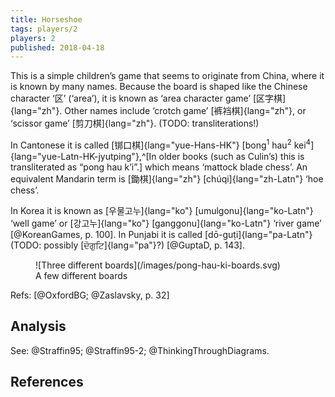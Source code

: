 ```yaml
---
title: Horseshoe
tags: players/2
players: 2
published: 2018-04-18
---
```


This is a simple children’s game that seems to originate from China, where it is
known by many names. Because the board is shaped like the Chinese character ‘区’
(‘area’), it is known as ‘area character game’ [区字棋]{lang="zh"}. Other names
include ‘crotch game’ [裤裆棋]{lang="zh"}, or ‘scissor game’
[剪刀棋]{lang="zh"}. (TODO: transliterations!)

In Cantonese it is called [䦁口棋]{lang="yue-Hans-HK"} [bong<sup>1</sup>
hau<sup>2</sup> kei<sup>4</sup>]{lang="yue-Latn-HK-jyutping"},^[In older books
(such as Culin’s) this is transliterated as “pong hau k’i”.] which means
‘mattock blade chess’. An equivalent Mandarin term is [鋤棋]{lang="zh"}
[chúqi]{lang="zh-Latn"} ‘hoe chess’.

In Korea it is known as [우물고누]{lang="ko"} [umulgonu]{lang="ko-Latn"} ‘well
game’ or [강고누]{lang="ko"} [ganggonu]{lang="ko-Latn"} ‘river game’
[@KoreanGames, p. 100]. In Punjabi it is called [dō-guṭi]{lang="pa-Latn"} (TODO:
possibly [ਦੋਗੁਟਿ]{lang="pa"}?) [@GuptaD, p. 143].

<figure>
![Three different boards](/images/pong-hau-ki-boards.svg)
<figcaption>A few different boards</figcaption>
</figure>

Refs: [@OxfordBG; @Zaslavsky, p. 32]

## Analysis

See: @Straffin95; @Straffin95-2; @ThinkingThroughDiagrams.

## References
